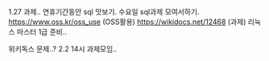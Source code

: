 1.27 과제..
연휴기간동안 sql 맛보기.
수요일 sql과제 모여서하기.
https://www.oss.kr/oss_use (OSS활용)
https://wikidocs.net/12468 (과제)
리눅스 마스터 1급 준비..

위키독스 문제..?
2.2 14시 과제모임..